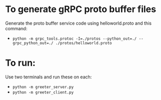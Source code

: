 # To generate gRPC proto buffer files

Generate the proto buffer service code using helloworld.proto and this command:
- `python -m grpc_tools.protoc -I=./protos --python_out=./ --grpc_python_out=./ ./protos/helloworld.proto`


# To run:
Use two terminals and run these on each:
- `python -m greeter_server.py`
- `python -m greeter_client.py`

